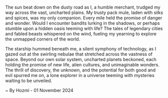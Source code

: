 
The sun beat down on the dusty road as I, a humble merchant, trudged my way across the vast, uncharted plains. My trusty pack mule, laden with silks and spices, was my only companion. Every mile held the promise of danger and wonder. Would I encounter bandits lurking in the shadows, or perhaps stumble upon a hidden oasis teeming with life? The tales of legendary cities and fabled beasts whispered on the wind, fueling my yearning to explore the unmapped corners of the world.

The starship hummed beneath me, a silent symphony of technology, as I gazed out at the swirling nebulae that stretched across the vastness of space. Beyond our own solar system, uncharted planets beckoned, each holding the promise of new life, alien cultures, and unimaginable wonders. The thrill of discovery, the unknown, and the potential for both good and evil spurred me on, a lone explorer in a universe teeming with mysteries waiting to be unveiled.

~ By Hozmi - 01 November 2024
